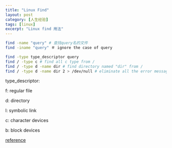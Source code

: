 ```yaml
---
title: "Linux Find"
layout: post
category: [人生经验]
tags: [linux]
excerpt: "Linux find 用法"
---
```


```sh
find -name "query" # 查找query名的文件
find -iname "query" ＃ ignore the case of query
```

```sh
find -type type_descriptor query
find / -type c # find all c type from /
find / -type d -name dir # find directory named "dir" from / 
find / -type d -name dir 2 > /dev/null # eliminate all the error messages you'll likely (read, always) get when not doing this as the root user
```
type_descriptor:

f: regular file

d: directory

l: symbolic link

c: character devices

b: block devices

[reference](https://www.digitalocean.com/community/tutorials/how-to-use-find-and-locate-to-search-for-files-on-a-linux-vps)
